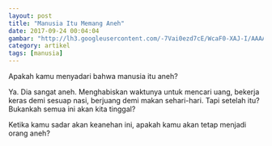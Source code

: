 ```yaml
---
layout: post
title: "Manusia Itu Memang Aneh"
date: 2017-09-24 00:04:04
gambar: "http://lh3.googleusercontent.com/-7Vai0ezd7cE/WcaF0-XAJ-I/AAAAAAAAAEY/Xya0P5H1GxAvxI81js68xY0nwgDYbfFdQCLcBGAs/s900/before_the_sun_goes_down_by_crims0nphotography-db1pkly.jpg"
category: artikel
tags: [manusia]
---
```


Apakah kamu menyadari bahwa manusia itu aneh?

Ya. Dia sangat aneh. Menghabiskan waktunya untuk mencari uang, bekerja keras demi sesuap nasi, berjuang demi makan sehari-hari. Tapi setelah itu? Bukankah semua ini akan kita tinggal?

Ketika kamu sadar akan keanehan ini, apakah kamu akan tetap menjadi orang aneh?
